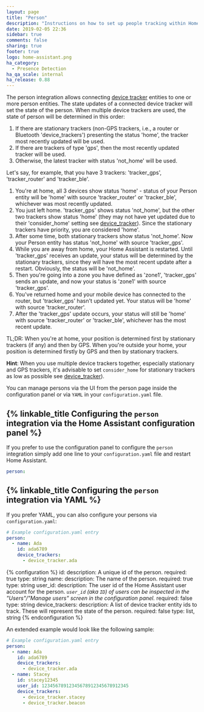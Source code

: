 ```yaml
---
layout: page
title: "Person"
description: "Instructions on how to set up people tracking within Home Assistant."
date: 2019-02-05 22:36
sidebar: true
comments: false
sharing: true
footer: true
logo: home-assistant.png
ha_category:
  - Presence Detection
ha_qa_scale: internal
ha_release: 0.88
---
```


The person integration allows connecting [device tracker](https://www.home-assistant.io/components/device_tracker/) entities to one or more person entities. The state updates of a connected device tracker will set the state of the person. When multiple device trackers are used, the state of person will be determined in this order:

1. If there are stationary trackers (non-GPS trackers, i.e., a router or Bluetooth 'device_trackers') presenting the status 'home', the tracker most recently updated will be used.
2. If there are trackers of type 'gps', then the most recently updated tracker will be used.
3. Otherwise, the latest tracker with status 'not_home' will be used.

Let's say, for example, that you have 3 trackers: 'tracker_gps', 'tracker_router' and 'tracker_ble'.

1. You're at home, all 3 devices show status 'home' - status of your Person entity will be 'home' with source 'tracker_router' or 'tracker_ble', whichever was most recently updated.
2. You just left home. 'tracker_gps' shows status 'not_home', but the other two trackers show status 'home' (they may not have yet updated due to their 'consider_home' setting see [device_tracker](https://www.home-assistant.io/components/device_tracker/#configuring-a-device_tracker-platform)). Since the stationary trackers have priority, you are considered 'home'.
3. After some time, both stationary trackers show status 'not_home'. Now your Person entity has status 'not_home' with source 'tracker_gps'.
4. While you are away from home, your Home Assistant is restarted. Until 'tracker_gps' receives an update, your status will be determined by the stationary trackers, since they will have the most recent update after a restart. Obviously, the status will be 'not_home'.
5. Then you're going into a zone you have defined as 'zone1', 'tracker_gps' sends an update, and now your status is 'zone1' with source 'tracker_gps'.
6. You've returned home and your mobile device has connected to the router, but 'tracker_gps' hasn't updated yet. Your status will be 'home' with source 'tracker_router'.
7. After the 'tracker_gps' update occurs, your status will still be 'home' with source 'tracker_router' or 'tracker_ble', whichever has the most recent update.

TL;DR: When you're at home, your position is determined first by stationary trackers (if any) and then by GPS. When you're outside your home, your position is determined firstly by GPS and then by stationary trackers.

**Hint**: When you use multiple device trackers together, especially stationary and GPS trackers, it's advisable to set `consider_home` for stationary trackers as low as possible see [device_tracker](https://www.home-assistant.io/components/device_tracker/#configuring-a-device_tracker-platform)).

You can manage persons via the UI from the person page inside the configuration panel or via `YAML` in your `configuration.yaml` file.

## {% linkable_title Configuring the `person` integration via the Home Assistant configuration panel %}

If you prefer to use the configuration panel to configure the `person` integration simply add one line to your `configuration.yaml` file and restart Home Assistant.

```yaml
person:
```

## {% linkable_title Configuring the `person` integration via YAML %}

If you prefer YAML, you can also configure your persons via `configuration.yaml`:

```yaml
# Example configuration.yaml entry
person:
  - name: Ada
    id: ada6789
    device_trackers:
      - device_tracker.ada
```

{% configuration %}
  id:
    description: A unique id of the person.
    required: true
    type: string
  name:
    description: The name of the person.
    required: true
    type: string
  user_id:
    description: The user id of the Home Assistant user account for the person. *`user_id` (aka `ID`) of users can be inspected in the "Users"/"Manage users" screen in the configuration panel.*
    required: false
    type: string
  device_trackers:
    description: A list of device tracker entity ids to track. These will represent the state of the person.
    required: false
    type: list, string
{% endconfiguration %}

An extended example would look like the following sample:

```yaml
# Example configuration.yaml entry
person:
  - name: Ada
    id: ada6789
    device_trackers:
      - device_tracker.ada
  - name: Stacey
    id: stacey12345
    user_id: 12345678912345678912345678912345
    device_trackers:
      - device_tracker.stacey
      - device_tracker.beacon
```
